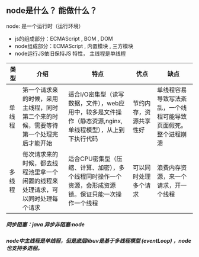 ## node是什么？ 能做什么？
node: 是一个运行时（运行环境）
- js的组成部分：ECMAScript , BOM , DOM
- node组成部分：ECMAScript , 内置模块 , 三方模块
- node运行JS依旧保持JS 特性， 主线程是单线程


类型  | 介绍 | 特点 | 优点 | 缺点
  ------------- | ------------- | ------------- | ------------- | -------------
 单线程  | 第一个请求来的时候，采用主线程，同时第二个来的时候，需要等待第一个处理完后才能开始 | 适合I/O密集型（读写数据，文件），web应用中，较多是文件操作（静态资源,nginx,单线程模型），从上到下执行代码 | 节约内存，资源共享性好 | 单线程容易导致写法紊乱，一个线程可能导致页面假死。整个进程崩溃 
 多线程  | 每次请求来的时候，都去线程池里拿一个闲置的线程来处理请求，可以同时处理每个请求 | 适合CPU密集型（压缩、计算、加密），多个线程同时操作一个资源，会形成资源锁。保证只能一次操作一个线程 | 可以同时处理多个请求 | 浪费内存资源，来一个请求，开一个线程

##### 同步阻塞：java     异步非阻塞:node 
##### node中主线程是单线程，但是底层libuv是基于多线程模型 (eventLoop) ，node也支持多进程。


